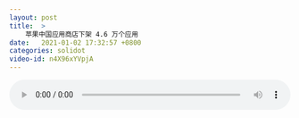 ```yaml
---
layout: post
title:  >
    苹果中国应用商店下架 4.6 万个应用
date:   2021-01-02 17:32:57 +0800
categories: solidot
video-id: n4X96xYVpjA
---
```


<audio src="/assets/b832ddf9e13e36ffa186ff2594e22987.mp3" style="width: 100%;" controls></audio>

